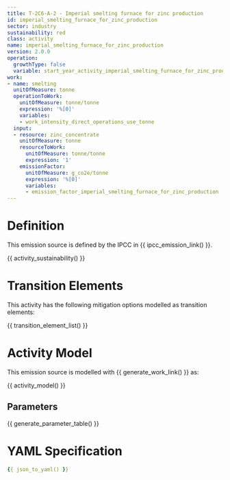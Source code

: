 ```yaml
---
title: T-2C6-A-2 - Imperial smelting furnace for zinc production
id: imperial_smelting_furnace_for_zinc_production
sector: industry
sustainability: red
class: activity
name: imperial_smelting_furnace_for_zinc_production
version: 2.0.0
operation:
  growthType: false
  variable: start_year_activity_imperial_smelting_furnace_for_zinc_production
work:
- name: smelting
  unitOfMeasure: tonne
  operationToWork:
    unitOfMeasure: tonne/tonne
    expression: '%[0]'
    variables:
    - work_intensity_direct_operations_use_tonne
  input:
  - resource: zinc_concentrate
    unitOfMeasure: tonne
    resourceToWork:
      unitOfMeasure: tonne/tonne
      expression: '1'
    emissionFactor:
      unitOfMeasure: g_co2e/tonne
      expression: '%[0]'
      variables:
      - emission_factor_imperial_smelting_furnace_for_zinc_production
---
```

# Definition
This emission source is defined by the IPCC in {{ ipcc_emission_link() }}.


{{ activity_sustainability() }}

# Transition Elements

This activity has the following mitigation options modelled as transition elements:

{{ transition_element_list() }}

# Activity Model
This emission source is modelled with {{ generate_work_link() }} as:

{{ activity_model() }}

## Parameters

{{ generate_parameter_table() }}

# YAML Specification

```yaml
{{ json_to_yaml() }}
```